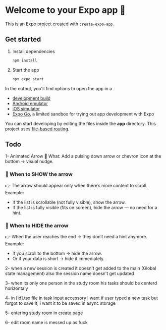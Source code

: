 # Welcome to your Expo app 👋

This is an [Expo](https://expo.dev) project created with [`create-expo-app`](https://www.npmjs.com/package/create-expo-app).

## Get started

1. Install dependencies

   ```bash
   npm install
   ```

2. Start the app

   ```bash
   npx expo start
   ```

In the output, you'll find options to open the app in a

- [development build](https://docs.expo.dev/develop/development-builds/introduction/)
- [Android emulator](https://docs.expo.dev/workflow/android-studio-emulator/)
- [iOS simulator](https://docs.expo.dev/workflow/ios-simulator/)
- [Expo Go](https://expo.dev/go), a limited sandbox for trying out app development with Expo

You can start developing by editing the files inside the **app** directory. This project uses [file-based routing](https://docs.expo.dev/router/introduction).

## Todo
1- Animated Arrow
👀 What:
Add a pulsing down arrow or chevron icon at the bottom → visual nudge.

### 📌 When to SHOW the arrow
👉 The arrow should appear only when there’s more content to scroll.
Example:
- If the list is scrollable (not fully visible), show the arrow.
- If the list is fully visible (fits on screen), hide the arrow — no need for a hint.

### 📌 When to HIDE the arrow
👉 When the user reaches the end → they don’t need a hint anymore.
Example:
- If you scroll to the bottom → hide the arrow.
- Or if your data is short → hide it immediately.


2- when a new session is created it doesn't get added to the main (Global state management)
   also the session name doesn't get updated

3- when its only one person in the study room his tasks should be centerd horizontaly

4- in [id].tsx file in task input accessory i want if user typed a new task but forgot to save it, i want it to be saved in async storage

5- entering study room in create page

6- edit room name is messed up as fuck
